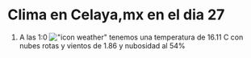 # Clima en Celaya,mx en el dia 27

1. A las 1:0 !["icon weather"](http://openweathermap.org/img/w/04n.png) tenemos una temperatura de 16.11 C con nubes rotas y  vientos de 1.86 y nubosidad al 54%
